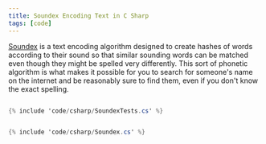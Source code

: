 ```yaml
---
title: Soundex Encoding Text in C Sharp
tags: [code]
---
```


<a href="https://en.wikipedia.org/wiki/Soundex">Soundex</a> is a text encoding algorithm designed to create hashes
of words according to their sound so that similar sounding words can be matched even though they might be
spelled very differently. This sort of phonetic algorithm is what makes it possible for you to search for someone's
name on the internet and be reasonably sure to find them, even if you don't know the exact spelling.

```csharp

{% include 'code/csharp/SoundexTests.cs' %}

```

```csharp

{% include 'code/csharp/Soundex.cs' %}

```
